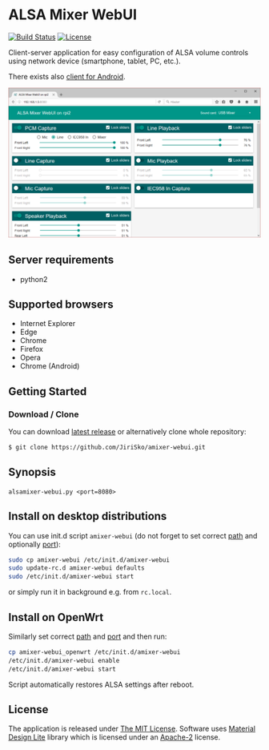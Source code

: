 # ALSA Mixer WebUI

[![Build Status](https://travis-ci.org/JiriSko/amixer-webui.svg?branch=master)](https://travis-ci.org/JiriSko/amixer-webui)
[![License](https://img.shields.io/badge/license-MIT-blue.svg?style=flat)](LICENSE)

Client-server application for easy configuration of ALSA volume controls using network device (smartphone, tablet, PC, etc.).

There exists also [client for Android](https://github.com/JiriSko/amixer-webui-android).

[![Screenshot](screenshot.png)](screenshot.png)


## Server requirements

- python2


## Supported browsers

- Internet Explorer
- Edge
- Chrome
- Firefox
- Opera
- Chrome (Android)

## Getting Started

### Download / Clone

You can download [latest release](https://github.com/JiriSko/amixer-webui/releases/latest) or alternatively clone whole repository:

```bash
$ git clone https://github.com/JiriSko/amixer-webui.git
```

## Synopsis

```
alsamixer-webui.py <port=8080>
```

## Install on desktop distributions

You can use init.d script `amixer-webui` (do not forget to set correct [path](https://github.com/JiriSko/amixer-webui/blob/master/amixer-webui#L19) and optionally [port](https://github.com/JiriSko/amixer-webui/blob/master/amixer-webui#L20)):

```bash
sudo cp amixer-webui /etc/init.d/amixer-webui
sudo update-rc.d amixer-webui defaults
sudo /etc/init.d/amixer-webui start
```

or simply run it in background e.g. from `rc.local`.

## Install on OpenWrt

Similarly set correct [path](https://github.com/JiriSko/amixer-webui/blob/master/amixer-webui_openwrt#L14) and [port](https://github.com/JiriSko/amixer-webui/blob/master/amixer-webui_openwrt#L15) and then run:

```bash
cp amixer-webui_openwrt /etc/init.d/amixer-webui
/etc/init.d/amixer-webui enable
/etc/init.d/amixer-webui start
```

Script automatically restores ALSA settings after reboot.


## License

The application is released under [The MIT License](LICENSE). Software uses [Material Design Lite](https://github.com/google/material-design-lite) library which is licensed under an [Apache-2](https://github.com/google/material-design-lite/blob/master/LICENSE) license.
